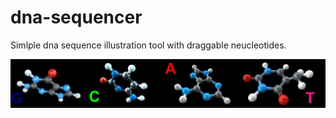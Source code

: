 # dna-sequencer

Simlple dna sequence illustration tool with draggable neucleotides. 

![DNA](sequence.png)

